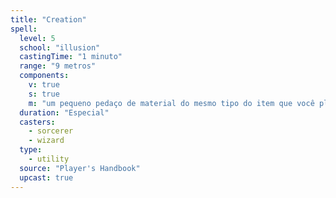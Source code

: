 ```yaml
---
title: "Creation"
spell:
  level: 5
  school: "illusion"
  castingTime: "1 minuto"
  range: "9 metros"
  components:
    v: true
    s: true
    m: "um pequeno pedaço de material do mesmo tipo do item que você planeja criar"
  duration: "Especial"
  casters:
    - sorcerer
    - wizard
  type:
    - utility
  source: "Player's Handbook"
  upcast: true
---
```


